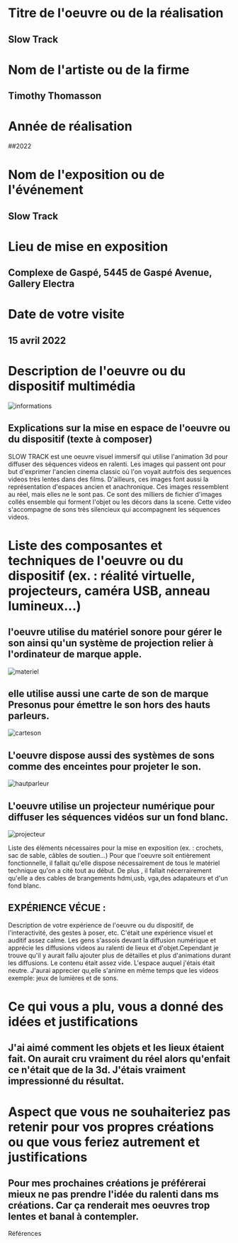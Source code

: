 
# Titre de l'oeuvre ou de la réalisation
## Slow Track

# Nom de l'artiste ou de la firme
## Timothy Thomasson

# Année de réalisation
##2022

# Nom de l'exposition ou de l'événement
## Slow Track

# Lieu de mise en exposition
## Complexe de Gaspé, 5445 de Gaspé Avenue, Gallery Electra

# Date de votre visite
## 15 avril 2022

# Description de l'oeuvre ou du dispositif multimédia
![informations](photos/informations.jpg)

##  Explications sur la mise en espace de l'oeuvre ou du dispositif (texte à composer)
SLOW TRACK est  une oeuvre visuel immersif qui utilise l'animation 3d pour diffuser des séquences videos en ralenti. Les images qui passent ont pour but d'exprimer l'ancien cinema classic où l'on voyait autrfois des sequences videos très lentes dans des films. D'ailleurs, ces images font aussi la représentation d'espaces ancien et anachronique. Ces images ressemblent au réel, mais elles ne le sont pas. Ce sont des milliers de fichier d'images collés ensemble qui forment l'objet ou les décors dans la scene. Cette video s'accompagne de sons très silencieux qui accompagnent les séquences videos.


# Liste des composantes et techniques de l'oeuvre ou du dispositif (ex. : réalité virtuelle, projecteurs, caméra USB, anneau lumineux...)
## l'oeuvre utilise du matériel sonore pour gérer le son ainsi qu'un système de projection relier à l'ordinateur de marque apple.

![materiel](photos/materiel.jpg)

## elle utilise aussi une carte de son de marque Presonus pour émettre le son hors des hauts parleurs.

![carteson](photos/carteson.jpg)

## L'oeuvre dispose aussi des systèmes de sons comme des enceintes pour projeter le son.

![hautparleur](photos/hautparleur.jpg)

## L'oeuvre utilise un projecteur numérique pour diffuser les séquences vidéos sur un fond blanc.

![projecteur](photos/projecteur.jpg)

Liste des éléments nécessaires pour la mise en exposition (ex. : crochets, sac de sable, câbles de soutien...)
Pour que l'oeuvre soit entièrement fonctionnelle, il fallait qu'elle dispose nécessairement de tous le matériel technique qu'on a cité tout au  début. De plus , il fallait nécerrairement qu'elle a des cables de brangements hdmi,usb, vga,des adapateurs et d'un fond blanc.

## EXPÉRIENCE VÉCUE :

Description de votre expérience de l'oeuvre ou du dispositif, de l'interactivité, des gestes à poser, etc.
C'était une expérience visuel et auditif assez calme. Les gens s'assois devant la diffusion numérique et apprécie les diffusions videos au ralenti de lieux et d'objet.Cependant je trouve qu'il y aurait fallu ajouter plus de détailles et plus d'animations durant les diffusions. Le contenu était assez vide. L'espace auquel j'étais était neutre. J'aurai apprecier qu,elle s'anime en même temps que les videos exemple: jeux de lumières et de sons. 

# Ce qui vous a plu, vous a donné des idées et justifications
## J'ai aimé comment les objets et les lieux étaient fait. On aurait cru vraiment du réel alors qu'enfait ce n'était que de la 3d. J'étais vraiment impressionné du résultat.

# Aspect que vous ne souhaiteriez pas retenir pour vos propres créations ou que vous feriez autrement et justifications

## Pour mes prochaines créations je préférerai mieux ne pas prendre l'idée du ralenti dans ms créations. Car ça renderait mes oeuvres trop lentes et banal à contempler.

Références
